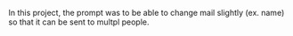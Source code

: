 In this project, the prompt was to be able to change mail slightly (ex. name) so that it can be sent to multpl people. 
